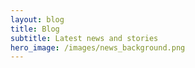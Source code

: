```yaml
---
layout: blog
title: Blog
subtitle: Latest news and stories
hero_image: /images/news_background.png
---
```


